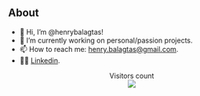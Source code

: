 ## About

- 👋 Hi, I’m @henrybalagtas!
- 🚀 I’m currently working on personal/passion projects.
- 📫 How to reach me: henry.balagtas@gmail.com.
- 👨‍💻 [Linkedin](www.linkedin.com/in/henry-balagtas).

<p align="center"> 
  Visitors count<br>
  <img src="https://profile-counter.glitch.me/henrybalagtas/count.svg" />
</p>

<!---
henrybalagtas/henrybalagtas is a ✨ special ✨ repository because its `README.md` (this file) appears on your GitHub profile.
You can click the Preview link to take a look at your changes.
--->
